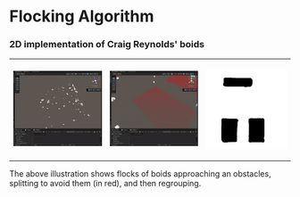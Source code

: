 # Flocking Algorithm
### 2D implementation of Craig Reynolds' boids ###
<table><tbody>
<tr>
<td>

![alt text](https://github.com/imaxs/Flocking-Algorithm/blob/main/Assets/Images/1.gif)

</td>
<td>

![alt text](https://github.com/imaxs/Flocking-Algorithm/blob/main/Assets/Images/2.gif)

</td>
<td>

![alt text](https://github.com/imaxs/Flocking-Algorithm/blob/main/Assets/Images/Map.png)

</td>
</tr>
</tbody>
</table>

The above illustration shows flocks of boids approaching an obstacles, splitting to avoid them (in red), and then regrouping.
